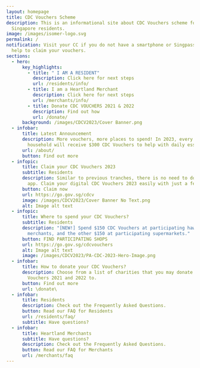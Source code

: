 ```yaml
---
layout: homepage
title: CDC Vouchers Scheme
description: This is an informational site about CDC Vouchers scheme for
  Singapore residents.
image: /images/isomer-logo.svg
permalink: /
notification: Visit your CC if you do not have a smartphone or Singpass or need
  help to claim your vouchers.
sections:
  - hero:
      key_highlights:
        - title: " I AM A RESIDENT"
          description: Click here for next steps
          url: /residents/info/
        - title: I am a Heartland Merchant
          description: Click here for next steps
          url: /merchants/info/
        - title: Donate CDC VOUCHERS 2021 & 2022
          description: Find out how
          url: /donate/
      background: /images/CDCV2023/Cover Banner.png
  - infobar:
      title: Latest Announcement
      description: More vouchers, more places to spend! In 2023, every Singaporean
        household will receive $300 CDC Vouchers to help with daily essentials.
      url: /about/
      button: Find out more
  - infopic:
      title: Claim your CDC Vouchers 2023
      subtitle: Residents
      description: Similar to previous tranches, there is no need to download a mobile
        app. Claim your digital CDC Vouchers 2023 easily with just a few taps.
      button: Claim now
      url: https://go.gov.sg/cdcv
      image: /images/CDCV2023/Cover Banner No Text.png
      alt: Image alt text
  - infopic:
      title: Where to spend your CDC Vouchers?
      subtitle: Residents
      description: "[NEW!] Spend $150 CDC Vouchers at participating hawkers/heartland
        merchants, and the other $150 at participating supermarkets."
      button: FIND PARTICIPATING SHOPS
      url: https://go.gov.sg/cdcvouchers
      alt: Image alt text
      image: /images/CDCV2023/PA-CDC-2023-Hero-Image.png
  - infobar:
      title: How to donate your CDC Vouchers?
      description: Choose from a list of charities that you may donate your CDC
        Vouchers 2021 and 2022 to.
      button: Find out more
      url: \donate\
  - infobar:
      title: Residents
      description: Check out the Frequently Asked Questions.
      button: Read our FAQ for Residents
      url: /residents/faq/
      subtitle: Have questions?
  - infobar:
      title: Heartland Merchants
      subtitle: Have questions?
      description: Check out the Frequently Asked Questions.
      button: Read our FAQ for Merchants
      url: /merchants/faq
---
```

